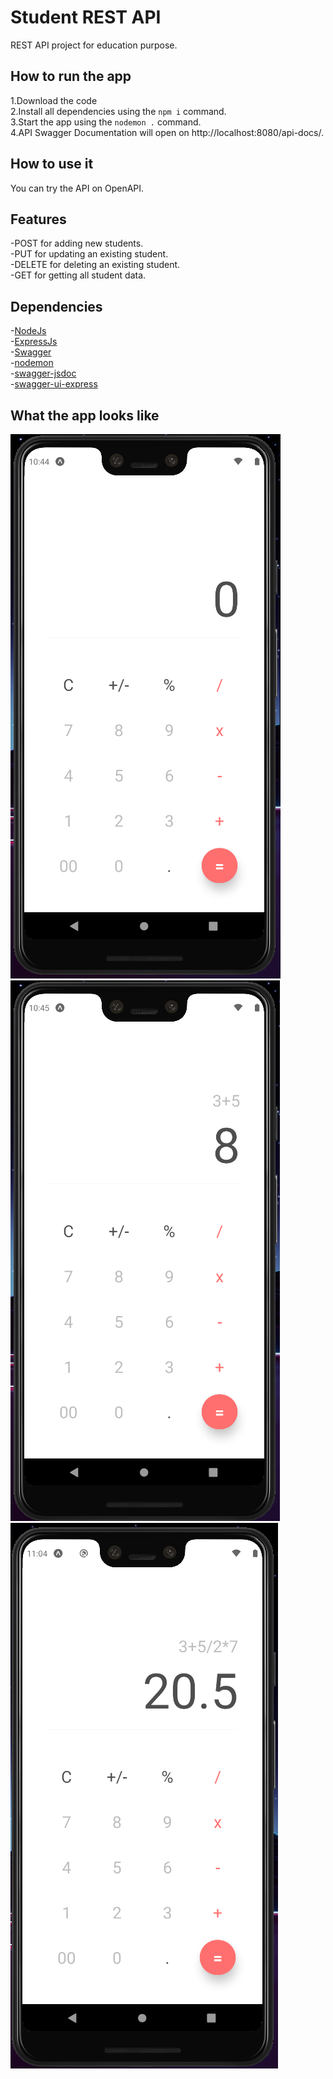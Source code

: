 # Student REST API

REST API project for education purpose.

## How to run the app

1.Download the code  
2.Install all dependencies using the `npm i` command.  
3.Start the app using the `nodemon .` command.  
4.API Swagger Documentation will open on http://localhost:8080/api-docs/.

## How to use it

You can try the API on OpenAPI.

## Features

-POST for adding new students.  
-PUT for updating an existing student.  
-DELETE for deleting an existing student.  
-GET for getting all student data.

## Dependencies

-[NodeJs](https://nodejs.org/en/)  
-[ExpressJs](https://expressjs.com/)  
-[Swagger](https://swagger.io/)  
-[nodemon](https://www.npmjs.com/package/nodemon)  
-[swagger-jsdoc](https://www.npmjs.com/package/swagger-jsdoc)  
-[swagger-ui-express](https://www.npmjs.com/package/swagger-ui-express)

## What the app looks like

![alt text](https://github.com/cengizhankose/react_native_calculator/blob/main/ss.png)
![alt text](https://github.com/cengizhankose/react_native_calculator/blob/main/ss2.png)
![alt text](https://github.com/cengizhankose/react_native_calculator/blob/main/ss1.png)
